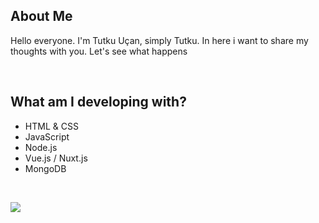 ## About Me

Hello everyone. I'm Tutku Uçan, simply Tutku. In here i want to share my thoughts with you. Let's see what happens

<br>

## What am I developing with?
- HTML & CSS
- JavaScript
- Node.js
- Vue.js / Nuxt.js
- MongoDB

<br>

![](https://wallpapercave.com/wp/wp5026434.jpg)


